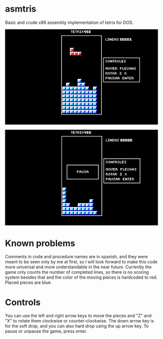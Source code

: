 # asmtris
Basic and crude x86 assembly implementation of tetris for DOS.

![Alt text](/tetris.png?raw=true)

![Alt text](/pausa.png?raw=true)

# Known problems
Comments in code and procedure names are in spanish, and they were meant to be seen only by me at first, so I will look forward to make this code more universal and more understandable in the near future. Currently the game only counts the number of completed lines, so there is no scoring system besides that and the color of the moving pieces is hardcoded to red. Placed pieces are blue.

# Controls
You can use the left and right arrow keys to move the pieces and "Z" and "X" to rotate them clockwise or counter-clockwise.
The down arrow key is for the soft drop, and you can also hard drop using the up arrow key.
To pause or unpause the game, press enter.
